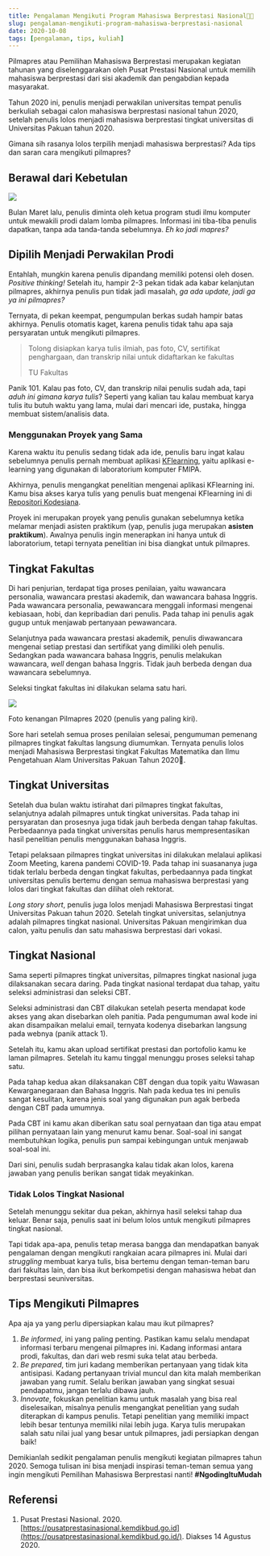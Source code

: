 ```yaml
---
title: Pengalaman Mengikuti Program Mahasiswa Berprestasi Nasional👨‍🎓
slug: pengalaman-mengikuti-program-mahasiswa-berprestasi-nasional
date: 2020-10-08
tags: [pengalaman, tips, kuliah]
---
```


Pilmapres atau Pemilihan Mahasiswa Berprestasi merupakan kegiatan tahunan yang
diselenggarakan oleh Pusat Prestasi Nasional untuk memilih mahasiswa berprestasi
dari sisi akademik dan pengabdian kepada masyarakat.

Tahun 2020 ini, penulis menjadi perwakilan universitas tempat penulis berkuliah
sebagai calon mahasiswa berprestasi nasional tahun 2020, setelah penulis lolos
menjadi mahasiswa berprestasi tingkat universitas di Universitas Pakuan tahun
2020.

Gimana sih rasanya lolos terpilih menjadi mahasiswa berprestasi? Ada tips dan
saran cara mengikuti pilmapres?

## Berawal dari Kebetulan

![](https://source.unsplash.com/qwtMxbbPyPI/1200x657)

Bulan Maret lalu, penulis diminta oleh ketua program studi ilmu komputer untuk
mewakili prodi dalam lomba pilmapres. Informasi ini tiba-tiba penulis dapatkan,
tanpa ada tanda-tanda sebelumnya. _Eh ko jadi mapres?_

## Dipilih Menjadi Perwakilan Prodi

Entahlah, mungkin karena penulis dipandang memiliki potensi oleh dosen.
_Positive thinking!_ Setelah itu, hampir 2-3 pekan tidak ada kabar kelanjutan
pilmapres, akhirnya penulis pun tidak jadi masalah, _ga ada update, jadi ga ya
ini pilmapres?_

Ternyata, di pekan keempat, pengumpulan berkas sudah hampir batas akhirnya.
Penulis otomatis kaget, karena penulis tidak tahu apa saja persyaratan untuk
mengikuti pilmapres.

> Tolong disiapkan karya tulis ilmiah, pas foto, CV, sertifikat penghargaan, dan
> transkrip nilai untuk didaftarkan ke fakultas
>
> TU Fakultas

Panik 101. Kalau pas foto, CV, dan transkrip nilai penulis sudah ada, tapi _aduh
ini gimana karya tulis_? Seperti yang kalian tau kalau membuat karya tulis itu
butuh waktu yang lama, mulai dari mencari ide, pustaka, hingga membuat
sistem/analisis data.

### Menggunakan Proyek yang Sama

Karena waktu itu penulis sedang tidak ada ide, penulis baru ingat kalau
sebelumnya penulis pernah membuat aplikasi
[KFlearning](https://kodesiana.com/post/kflearning-e-learning-laboratorium-universitas-pakuan/),
yaitu aplikasi e-learning yang digunakan di laboratorium komputer FMIPA.

Akhirnya, penulis mengangkat penelitian mengenai aplikasi KFlearning ini. Kamu
bisa akses karya tulis yang penulis buat mengenai KFlearning ini di [Repositori
Kodesiana](https://kodesiana.com/repositori/).

Proyek ini merupakan proyek yang penulis gunakan sebelumnya ketika melamar
menjadi asisten praktikum (yap, penulis juga merupakan **asisten praktikum**).
Awalnya penulis ingin menerapkan ini hanya untuk di laboratorium, tetapi
ternyata penelitian ini bisa diangkat untuk pilmapres.

## Tingkat Fakultas

Di hari penjurian, terdapat tiga proses penilaian, yaitu wawancara personalia,
wawancara prestasi akademik, dan wawancara bahasa Inggris. Pada wawancara
personalia, pewawancara menggali informasi mengenai kebiasaan, hobi, dan
kepribadian dari penulis. Pada tahap ini penulis agak gugup untuk menjawab
pertanyaan pewawancara.

Selanjutnya pada wawancara prestasi akademik, penulis diwawancara mengenai
setiap prestasi dan sertifikat yang dimiliki oleh penulis. Sedangkan pada
wawancara bahasa Inggris, penulis melakukan wawancara, _well_ dengan bahasa
Inggris. Tidak jauh berbeda dengan dua wawancara sebelumnya.

Seleksi tingkat fakultas ini dilakukan selama satu hari.

![](/posts/2020/7/pilmapres-fmipa-1024x768.jpeg)

Foto kenangan Pilmapres 2020 (penulis yang paling kiri).

Sore hari setelah semua proses penilaian selesai, pengumuman pemenang pilmapres
tingkat fakultas langsung diumumkan. Ternyata penulis lolos menjadi Mahasiswa
Berprestasi tingkat Fakultas Matematika dan Ilmu Pengetahuan Alam Universitas
Pakuan Tahun 2020🎉.

## Tingkat Universitas

Setelah dua bulan waktu istirahat dari pilmapres tingkat fakultas, selanjutnya
adalah pilmapres untuk tingkat universitas. Pada tahap ini persyaratan dan
prosesnya juga tidak jauh berbeda dengan tahap fakultas. Perbedaannya pada
tingkat universitas penulis harus mempresentasikan hasil penelitian penulis
menggunakan bahasa Inggris.

Tetapi pelaksaan pilmapres tingkat universitas ini dilakukan melalaui aplikasi
Zoom Meeting, karena pandemi COVID-19. Pada tahap ini suasananya juga tidak
terlalu berbeda dengan tingkat fakultas, perbedaannya pada tingkat universitas
penulis bertemu dengan semua mahasiswa berprestasi yang lolos dari tingkat
fakultas dan dilihat oleh rektorat.

_Long story short_, penulis juga lolos menjadi Mahasiswa Berprestasi tingat
Universitas Pakuan tahun 2020. Setelah tingkat universitas, selanjutnya adalah
pilmapres tingkat nasional. Universitas Pakuan mengirimkan dua calon, yaitu
penulis dan satu mahasiswa berprestasi dari vokasi.

## Tingkat Nasional

Sama seperti pilmapres tingkat universitas, pilmapres tingkat nasional juga
dilaksanakan secara daring. Pada tingkat nasional terdapat dua tahap, yaitu
seleksi administrasi dan seleksi CBT.

Seleksi administrasi dan CBT dilakukan setelah peserta mendapat kode akses yang
akan disebarkan oleh panitia. Pada pengumuman awal kode ini akan disampaikan
melalui email, ternyata kodenya disebarkan langsung pada webnya (panik attack
1).

Setelah itu, kamu akan upload sertifikat prestasi dan portofolio kamu ke laman
pilmapres. Setelah itu kamu tinggal menunggu proses seleksi tahap satu.

Pada tahap kedua akan dilaksanakan CBT dengan dua topik yaitu Wawasan
Kewarganegaraan dan Bahasa Inggris. Nah pada kedua tes ini penulis sangat
kesulitan, karena jenis soal yang digunakan pun agak berbeda dengan CBT pada
umumnya.

Pada CBT ini kamu akan diberikan satu soal pernyataan dan tiga atau empat
pilihan pernyataan lain yang menurut kamu benar. Soal-soal ini sangat
membutuhkan logika, penulis pun sampai kebingungan untuk menjawab soal-soal ini.

Dari sini, penulis sudah berprasangka kalau tidak akan lolos, karena jawaban
yang penulis berikan sangat tidak meyakinkan.

### Tidak Lolos Tingkat Nasional

Setelah menunggu sekitar dua pekan, akhirnya hasil seleksi tahap dua keluar.
Benar saja, penulis saat ini belum lolos untuk mengikuti pilmapres tingkat
nasional.

Tapi tidak apa-apa, penulis tetap merasa bangga dan mendapatkan banyak
pengalaman dengan mengikuti rangkaian acara pilmapres ini. Mulai dari
_struggling_ membuat karya tulis, bisa bertemu dengan teman-teman baru dari
fakultas lain, dan bisa ikut berkompetisi dengan mahasiswa hebat dan berprestasi
seuniversitas.

## Tips Mengikuti Pilmapres

Apa aja ya yang perlu dipersiapkan kalau mau ikut pilmapres?

1. _Be informed_, ini yang paling penting. Pastikan kamu selalu mendapat
   informasi terbaru mengenai pilmapres ini. Kadang informasi antara prodi,
   fakultas, dan dari web resmi suka telat atau berbeda.
2. _Be prepared_, tim juri kadang memberikan pertanyaan yang tidak kita
   antisipasi. Kadang pertanyaan trivial muncul dan kita malah memberikan
   jawaban yang rumit. Selalu berikan jawaban yang singkat sesuai pendapatmu,
   jangan terlalu dibawa jauh.
3. _Innovate_, fokuskan penelitian kamu untuk masalah yang bisa real
   diselesaikan, misalnya penulis mengangkat penelitian yang sudah diterapkan di
   kampus penulis. Tetapi penelitian yang memiliki impact lebih besar tentunya
   memiliki nilai lebih juga. Karya tulis merupakan salah satu nilai jual yang
   besar untuk pilmapres, jadi persiapkan dengan baik!

Demikianlah sedikit pengalaman penulis mengikuti kegiatan pilmapres tahun 2020.
Semoga tulisan ini bisa menjadi inspirasi teman-teman semua yang ingin mengikuti
Pemilihan Mahasiswa Berprestasi nanti! **#NgodingItuMudah**

## Referensi

1. Pusat Prestasi Nasional. 2020.
   [https://pusatprestasinasional.kemdikbud.go.id](https://pusatprestasinasional.kemdikbud.go.id/).
   Diakses 14 Agustus 2020.
